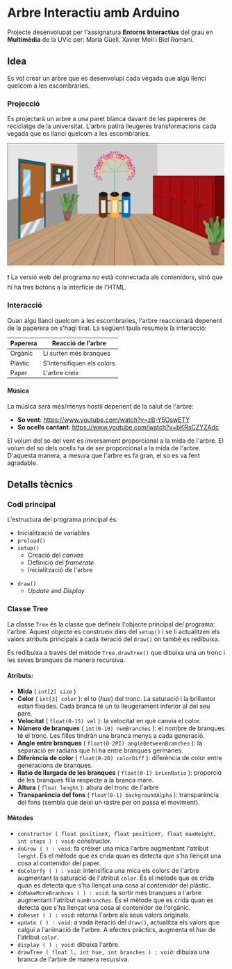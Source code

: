 # Arbre Interactiu amb Arduino

<style>n{color:#0080ff;font-family:"Segoe Print"} img { width: 500px }</style>

Projecte desenvolupat per l'assignatura **Entorns Interactius** del grau en **Multimèdia** de la UVic per: Maria Güell, Xavier Moll i Biel Romaní.

## Idea

Es vol crear un arbre que es desenvolupi cada vegada que algú llenci quelcom a les escombraries.

### Projecció

Es projectarà un arbre a una paret blanca davant de les papereres de reciclatge de la universitat. L'arbre patirà lleugeres transformacions cada vegada que es llanci quelcom a les escombraries.

![Esquema](esquema.png)

:exclamation: La versió web del programa no està connectada als contenidors, sinó que hi ha tres botons a la interfície de l'HTML.

### Interacció

Quan algú llanci quelcom a les escombraries, l'arbre reaccionarà depenent de la paperera on s'hagi tirat. La següent taula resumeix la interacció:

| Paperera |      Reacció de l'arbre      |
|----------|------------------------------|
| Orgànic  | Li surten més branques       |
| Plàstic  | S'intensifiquen els colors   |
| Paper    | L'arbre creix                |

#### Música

La música serà més/menys hostil depenent de la salut de l'arbre:

* **So vent**: https://www.youtube.com/watch?v=zB-Y5OswETY
* **So ocells cantant**: https://www.youtube.com/watch?v=bKRsCZYZAdc

El volum del so del vent és inversament proporcional a la mida de l'arbre. El volum del so dels ocells ha de ser proporcional a la mida de l'arbre. D'aquesta manera, a mesura que l'arbre es fa gran, el so es va fent agradable.

## Detalls tècnics

### Codi principal

L'estructura del programa principal és:

* Inicialització de variables
* `preload()`
* `setup()`
	* Creació del *canvas*
	* Definició del *framerate*
	* Inicialització de l'arbre
- `draw()`
	* *Update* and *Display*

### Classe Tree

La classe `Tree` és la classe que defineix l'objecte principal del programa: l'arbre. Aquest objecte es construeix dins del `setup()` i se li actualitzen els valors atributs principals a cada iteració del `draw()` on també es redibuixa.

Es redibuixa a través del mètode `Tree.drawTree()` que dibuixa una un tronc i les seves branques de manera recursiva.

#### Atributs:

* **Mida** ( `int[2] size` )
* **Color** ( `int[3] color` ): el to (*hue*) del tronc. La saturació i la brillantor estan fixades. Cada branca té un to lleugerament inferior al del seu pare.
* **Velocitat** ( `float(0-15) vel` ): la velocitat en què canvia el color.
* **Número de branques** ( `int(0-10) numBranches` ): el nombre de branques té el tronc. Les filles tindràn una branca menys a cada generació.
* **Angle entre branques** ( `float(0-2PI) angleBetweenBranches` ): la separació en radians que hi ha entre branques germanes.
* **Diferència de color** ( `float(0-20) colorDiff` ): diferència de color entre generacions de branques.
* **Ratio de llargada de les branques** ( `float(0-1) brLenRatio` ): proporció de les branques filla respecte a la branca mare.
* **Altura** ( `float lenght` ): altura del tronc de l'arbre
* **Transparència del fons** ( `float(0-1) backgroundAlpha` ): transparència del fons (sembla que deixi un rastre per on passa el moviment).

#### Mètodes

* `constructor ( float positionX, float positionY, float maxHeight, int steps ) : void`: constructor.
* `doGrow ( ) : void`: fa créixer una mica l'arbre augmentant l'atribut `lenght`. És el mètode que es crida quan es detecta que s'ha llençat una cosa al contenidor del paper.
* `doColorfy ( ) : void`: intensifica una mica els colors de l'arbre augmentant  la saturació de l'atribut `color`. És el mètode que es crida quan es detecta que s'ha llençat una cosa al contenidor del plàstic.
* `doMakeMoreBranhces ( ) : void`: fa sortir més branques a l'arbre augmentant l'atribut `numBranches`. És el mètode que es crida quan es detecta que s'ha llençat una cosa al contenidor de l'orgànic.
* `doReset ( ) : void`: retorna l'arbre als seus valors originals.
* `update ( ) : void`: a vada iteració del `draw()`, actualitza els valors que calgui a l'animació de l'arbre. A efectes pràctics, augmenta el *hue* de l'atribut `color`.
* `display ( ) : void`: dibuixa l'arbre.
* `drawTree ( float l, int hue, int branches ) : void`: dibuixa una branca de l'arbre de manera recursiva.

<!--

### Circuit (Arduino)

Per poder intereccionar amb l'Arbre des de les escombraries cal sensoritzar els cubells d'escombraries:

#### Circuit

![Esquema](circuit.png)

##### Llista de components

| Quantitat |    Component    |
|-----------|-----------------|
|         1 | Arduino Uno R3  |
|         3 | 10 kΩ Resistor  |
|         3 | Photoresistor   |

#### Codi

```cs
//#include <NewPing.h>

//NewPing sensor(11, 12, 200);
int midaContenidor = 20;
int objectNear = -1;
int marge;
int lastDistance;

int readDistance(){
	int echoTime = /*sensor.ping()*/2000;
	int d = /*sensor.convert_cm(echoTime)*/40;
	return d;
}

void checkState() {
	int d = readDistance();
	if(d>0 && d<midaContenidor*3){
		if(d<midaContenidor){
			didObjectPass(0,true);
		} else if(d<midaContenidor*2){
			didObjectPass(1,true);
		} else{
			didObjectPass(2,true);
		}
	} else{
		didObjectPass(-1,false);
	}
}

void didObjectPass(int c, bool movimentDetectat){
	if(movimentDetectat){
		if(objectNear==-1){
			objectNear = c;
		}
	} else if(objectNear>-1){
		Serial.write(char(objectNear));
		objectNear = -1;
	}
}
 
void setup() {
	Serial.begin(9600);
	int d = readDistance();
}

void loop() {
	checkState();
	delay(150);
}
```

### Comunicacio Serie

<n>...</n>

-->
